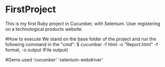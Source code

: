 # FirstProject
This is my first Ruby project in Cucumber, with Selenium. 
User registering on a technological products website. 

#How to execute
We stand on the base folder of the project and run the following command in the "cmd":
$ cucumber -f html -o "Report.html"
-f format, -o output (File output)

#Gems used
'cucumber' 'selenium-webdriver'
